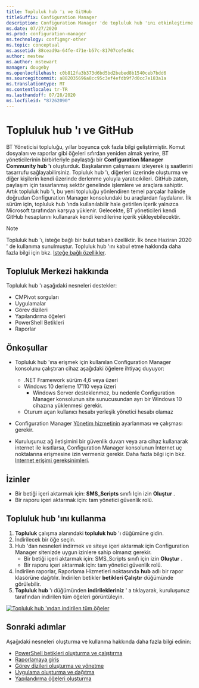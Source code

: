 ```yaml
---
title: Topluluk hub 'ı ve GitHub
titleSuffix: Configuration Manager
description: Configuration Manager 'de topluluk hub 'ını etkinleştirme ve kullanma
ms.date: 07/27/2020
ms.prod: configuration-manager
ms.technology: configmgr-other
ms.topic: conceptual
ms.assetid: 88cead9a-64fe-471e-b57c-81707cefe46c
author: mestew
ms.author: mstewart
manager: dougeby
ms.openlocfilehash: c0b812fa3b373d6bd5bd2bebed8b1540ceb7bdd6
ms.sourcegitcommit: a882035696a8cc95c3ef4efdb9f7d0cc7e183a1a
ms.translationtype: MT
ms.contentlocale: tr-TR
ms.lasthandoff: 07/28/2020
ms.locfileid: "87262090"
---
```

# <a name="community-hub-and-github"></a>Topluluk hub 'ı ve GitHub
<!--3555935, 3555936-->

BT Yöneticisi topluluğu, yıllar boyunca çok fazla bilgi geliştirmiştir. Komut dosyaları ve raporlar gibi öğeleri sıfırdan yeniden almak yerine, BT yöneticilerinin birbirleriyle paylaştığı bir **Configuration Manager Community hub 'ı** oluşturduk. Başkalarının çalışmasını izleyerek iş saatlerini tasarrufu sağlayabilirsiniz. Topluluk hub 'ı, diğerleri üzerinde oluşturma ve diğer kişilerin kendi üzerinde derlenme yoluyla yaratıcıkileri. GitHub zaten, paylaşım için tasarlanmış sektör genelinde işlemlere ve araçlara sahiptir. Artık topluluk hub 'ı, bu yeni topluluğu yönlendiren temel parçalar halinde doğrudan Configuration Manager konsolundaki bu araçlardan faydalanır. İlk sürüm için, topluluk hub 'ında kullanılabilir hale getirilen içerik yalnızca Microsoft tarafından karşıya yüklenir. Gelecekte, BT yöneticileri kendi GitHub hesaplarını kullanarak kendi kendilerine içerik yükleyebilecektir.

> [!Note]  
> Topluluk hub 'ı, isteğe bağlı bir bulut tabanlı özelliktir. İlk önce Haziran 2020 ' de kullanıma sunulmuştur. Topluluk hub 'ını kabul etme hakkında daha fazla bilgi için bkz. [Isteğe bağlı özellikler](install-in-console-updates.md#bkmk_options).

## <a name="about-community-hub"></a>Topluluk Merkezi hakkında

Topluluk hub 'ı aşağıdaki nesneleri destekler:

- CMPivot sorguları
- Uygulamalar
- Görev dizileri
- Yapılandırma öğeleri
- PowerShell Betikleri
- Raporlar

## <a name="prerequisites"></a>Önkoşullar

- Topluluk hub 'ına erişmek için kullanılan Configuration Manager konsolunu çalıştıran cihaz aşağıdaki öğelere ihtiyaç duyuyor:
   - .NET Framework sürüm 4,6 veya üzeri
   - Windows 10 derleme 17110 veya üzeri
      - Windows Server desteklenmez, bu nedenle Configuration Manager konsolunun site sunucusundan ayrı bir Windows 10 cihazına yüklenmesi gerekir.
   - Oturum açan kullanıcı hesabı yerleşik yönetici hesabı olamaz

- Configuration Manager [Yönetim hizmetinin](../../../develop/adminservice/set-up.md) ayarlanması ve çalışması gerekir.

- Kuruluşunuz ağ iletişimini bir güvenlik duvarı veya ara cihaz kullanarak internet ile kısıtlarsa, Configuration Manager konsolunun İnternet uç noktalarına erişmesine izin vermeniz gerekir. Daha fazla bilgi için bkz. [Internet erişimi gereksinimleri](../../plan-design/network/internet-endpoints.md#community-hub).

## <a name="permissions"></a>İzinler

- Bir betiği içeri aktarmak için: **SMS_Scripts** sınıfı Için izin **Oluştur** .
- Bir raporu içeri aktarmak için: tam yönetici güvenlik rolü.


## <a name="use-the-community-hub"></a>Topluluk hub 'ını kullanma

1. **Topluluk** çalışma alanındaki **topluluk hub** 'ı düğümüne gidin.
1. İndirilecek bir öğe seçin.
1. Hub 'dan nesneleri indirmek ve siteye içeri aktarmak için Configuration Manager sitenizde uygun izinlere sahip olmanız gerekir.
    - Bir betiği içeri aktarmak için: SMS_Scripts sınıfı için izin **Oluştur** .
    - Bir raporu içeri aktarmak için: tam yönetici güvenlik rolü.
1. İndirilen raporlar, Raporlama Hizmetleri noktasında **hub** adlı bir rapor klasörüne dağıtılır. İndirilen betikler **betikleri Çalıştır** düğümünde görülebilir.
1. **Topluluk hub** 'ı düğümünden **indirilekleriniz** ' a tıklayarak, kuruluşunuz tarafından indirilen tüm öğeleri görüntüleyin.

[![Topluluk hub 'ından indirilen tüm öğeler](./media/3555935-community-hub-downloads.png)](./media/3555935-community-hub-downloads.png#lightbox)


## <a name="next-steps"></a>Sonraki adımlar

Aşağıdaki nesneleri oluşturma ve kullanma hakkında daha fazla bilgi edinin:

- [PowerShell betikleri oluşturma ve çalıştırma](../../../apps/deploy-use/create-deploy-scripts.md)
- [Raporlamaya giriş](introduction-to-reporting.md)
- [Görev dizileri oluşturma ve yönetme](../../../osd/deploy-use/manage-task-sequences-to-automate-tasks.md)
- [Uygulama oluşturma ve dağıtma](../../../apps/get-started/create-and-deploy-an-application.md)
- [Yapılandırma öğeleri oluşturma](../../../compliance/deploy-use/create-configuration-items.md)